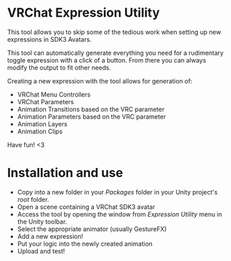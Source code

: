 # VRChat Expression Utility
This tool allows you to skip some of the tedious work when setting up new expressions in SDK3 Avatars.

This tool can automatically generate everything you need for a rudimentary toggle expression with a click of a button. From there you can always modify the output to fit other needs.

Creating a new expression with the tool allows for generation of:
- VRChat Menu Controllers
- VRChat Parameters
- Animation Transitions based on the VRC parameter
- Animation Parameters based on the VRC parameter
- Animation Layers
- Animation Clips

Have fun! <3

# Installation and use
- Copy into a new folder in your *Packages* folder in your Unity project's *root* folder.
- Open a scene containing a VRChat SDK3 avatar
- Access the tool by opening the window from *Expression Utility* menu in the Unity toolbar.
- Select the appropriate animator (usually GestureFX)
- Add a new expression!
- Put your logic into the newly created animation
- Upload and test!
